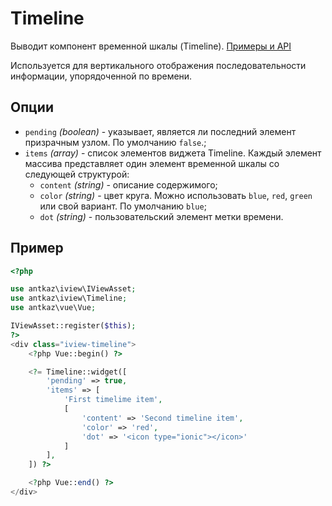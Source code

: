 # Timeline

Выводит компонент временной шкалы (Timeline). [Примеры и API](https://www.iviewui.com/components/timeline-en)

Используется для вертикального отображения последовательности информации, упорядоченной по времени.

## Опции

* `pending` *(boolean)* - указывает, является ли последний элемент призрачным узлом. По умолчанию `false`.;
 * `items` *(array)* - список элементов виджета Timeline. Каждый элемент массива представляет один элемент временной шкалы со следующей структурой:
    * `content` *(string)* - описание содержимого;
    * `color` *(string)* - цвет круга. Можно использовать   `blue`, `red`, `green` или свой вариант. По умолчанию `blue`;
    * `dot` *(string)* - пользовательский элемент метки времени.

## Пример

```php
<?php

use antkaz\iview\IViewAsset;
use antkaz\iview\Timeline;
use antkaz\vue\Vue;

IViewAsset::register($this);
?>
<div class="iview-timeline">
    <?php Vue::begin() ?>

    <?= Timeline::widget([
        'pending' => true,
        'items' => [
            'First timelime item',
            [
                'content' => 'Second timeline item',
                'color' => 'red',
                'dot' => '<icon type="ionic"></icon>'
            ]
        ],
    ]) ?>

    <?php Vue::end() ?>
</div>
```